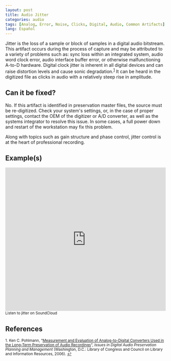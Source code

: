 ```yaml
---
layout: post
title: Audio Jitter
categories: audio
tags: [Analog, Error, Noise, Clicks, Digital, Audio, Common Artifacts]
lang: Español
---
```


Jitter is the loss of a sample or block of samples in a digital audio bitstream. This artifact occurs during the process of capture and may be attributed to a variety of problems such as: sync loss within an integrated system, audio word clock error, audio interface buffer error, or otherwise malfunctioning A-to-D hardware. Digital clock jitter is inherent in all digital devices and can raise distortion levels and cause sonic degradation.<sup><a href="#fn1" id="ref1">1</a></sup> It can be heard in the digitized file as clicks in audio with a relatively steep rise in amplitude.

## Can it be fixed?

No. If this artifact is identified in preservation master files, the source must be re-digitized. Check your system's settings, or, in the case of proper settings, contact the OEM of the digitizer or A/D converter, as well as the systems integrator to resolve this issue. In some cases, a full power down and restart of the workstation may fix this problem.

Along with topics such as gain structure and phase control, jitter control is at the heart of professional recording.

## Example(s)

<iframe width="100%" height="450" scrolling="no" frameborder="no" src="https://w.soundcloud.com/player/?url=https%3A//api.soundcloud.com/tracks/96931183&amp;auto_play=false&amp;hide_related=false&amp;show_comments=true&amp;show_user=true&amp;show_reposts=false&amp;visual=true"></iframe><sub>Listen to jitter on SoundCloud</sub>

## References

<sup id="fn1">1. Ken C. Pohlmann, “[Measurement and Evaluation of Analog-to-Digital Converters Used in the Long-Term Preservation of Audio Recordings](https://www.clir.org/pubs/resources/ad-converters-pohlmann.pdf)”, _Issues in Digital Audio Preservation Planning and Management_ (Washington, D.C.: Library of Congress and Council on Library and Information Resources, 2006). <a href="#ref1" title="Jump back to footnote 1 in the text.">↩</a></sup>  
